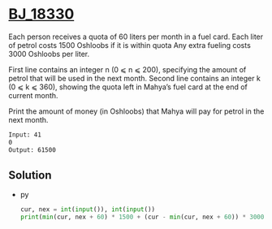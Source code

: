# [BJ_18330](https://acmicpc.net/problem/18330)

Each person receives a quota of 60 liters per month in a fuel card. Each liter of petrol costs 1500 Oshloobs if it is within quota
Any extra fueling costs 3000 Oshloobs per liter.

First line contains an integer n (0 ⩽ n ⩽ 200), specifying the amount of petrol that will be used in the next month. 
Second line contains an integer k (0 ⩽ k ⩽ 360), showing the quota left in Mahya’s fuel card at the end of current month.

Print the amount of money (in Oshloobs) that Mahya will pay for petrol in the next month.



```txt
Input: 41
0
Output: 61500
```

## Solution

* py

  ```py
  cur, nex = int(input()), int(input())
  print(min(cur, nex + 60) * 1500 + (cur - min(cur, nex + 60)) * 3000)
  ```
